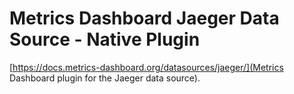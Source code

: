 # Metrics Dashboard Jaeger Data Source - Native Plugin

[https://docs.metrics-dashboard.org/datasources/jaeger/](Metrics Dashboard plugin for the Jaeger data source).
